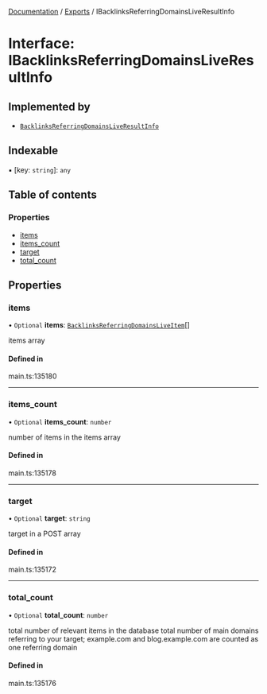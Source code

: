 [Documentation](../README.md) / [Exports](../modules.md) / IBacklinksReferringDomainsLiveResultInfo

# Interface: IBacklinksReferringDomainsLiveResultInfo

## Implemented by

- [`BacklinksReferringDomainsLiveResultInfo`](../classes/BacklinksReferringDomainsLiveResultInfo.md)

## Indexable

▪ [key: `string`]: `any`

## Table of contents

### Properties

- [items](IBacklinksReferringDomainsLiveResultInfo.md#items)
- [items\_count](IBacklinksReferringDomainsLiveResultInfo.md#items_count)
- [target](IBacklinksReferringDomainsLiveResultInfo.md#target)
- [total\_count](IBacklinksReferringDomainsLiveResultInfo.md#total_count)

## Properties

### items

• `Optional` **items**: [`BacklinksReferringDomainsLiveItem`](../classes/BacklinksReferringDomainsLiveItem.md)[]

items array

#### Defined in

main.ts:135180

___

### items\_count

• `Optional` **items\_count**: `number`

number of items in the items array

#### Defined in

main.ts:135178

___

### target

• `Optional` **target**: `string`

target in a POST array

#### Defined in

main.ts:135172

___

### total\_count

• `Optional` **total\_count**: `number`

total number of relevant items in the database
total number of main domains referring to your target;
example.com and blog.example.com are counted as one referring domain

#### Defined in

main.ts:135176
